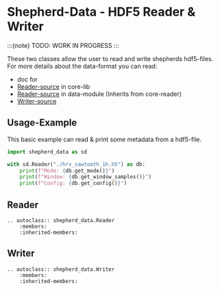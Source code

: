 # Shepherd-Data - HDF5 Reader & Writer

:::{note}
TODO: WORK IN PROGRESS
:::

These two classes allow the user to read and write shepherds hdf5-files.
For more details about the data-format you can read:

- doc for [](../user/data_format.md)
- [Reader-source](https://github.com/nes-lab/shepherd-tools/blob/main/shepherd_core/shepherd_core/reader.py) in core-lib
- [Reader-source](https://github.com/nes-lab/shepherd-tools/blob/main/shepherd_data/shepherd_data/reader.py) in data-module (Inherits from core-reader)
- [Writer-source](https://github.com/nes-lab/shepherd-tools/blob/main/shepherd_core/shepherd_core/writer.py)

## Usage-Example

This basic example can read & print some metadata from a hdf5-file.

```python
import shepherd_data as sd

with sd.Reader("./hrv_sawtooth_1h.h5") as db:
    print(f"Mode: {db.get_mode()}")
    print(f"Window: {db.get_window_samples()}")
    print(f"Config: {db.get_config()}")
```

## Reader

```{eval-rst}
.. autoclass:: shepherd_data.Reader
    :members:
    :inherited-members:
```

## Writer

```{eval-rst}
.. autoclass:: shepherd_data.Writer
    :members:
    :inherited-members:
```
